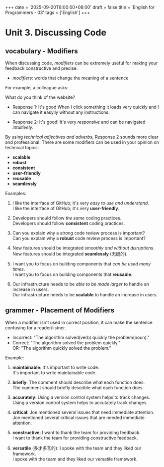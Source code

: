 +++
date = '2025-09-20T8:00:00+08:00'
draft = false
title = 'English for Programmers - 03'
tags = ['English']
+++

# Unit 3. Discussing Code

## vocabulary - Modifiers
When discussing code, *modifiers* can be extremely useful for making your feedback constructive and precise.

- *modifiers*: words that change the meaning of a sentence

For example, a colleague asks:

What do you think of the website?

- Response 1: It's good When I click something it loads very quickly and I can navigate it easyily without any instructions.

- Response 2: It's good! It's very *responsive* and can be navigated *intuitively*.

By using *technical adjectives and adverbs*, Response 2 sounds more clear and professional.
There are some modifiers can be used in your opinion on technical topics:

- **scalable**
- **robust**
- **consistent**
- **user-friendly**
- **reusable**
- **seamlessly**

Examples:

1. I like the interface of GitHub; it's very *easy to use and understand*.  
   I like the interface of GitHub; it's very **user-friendly**.

2. Developers should follow *the same* coding practices.  
   Developers should follow **consistent** coding practices.

3. Can you explain why a *strong* code review process is important?  
   Can you explain why a **robust** code review process is important?

4. New features should be integrated *smoothly and without disruptions*.  
   New features should be integrated **seamlessly** (无缝的).

5. I want you to focus on building components that *can be used many times*.  
   I want you to focus on building components that **reusable**.

6. Our infrastructure needs to be *able to be made larger* to handle an increase in users.  
   Our infrastructure needs to be **scalable** to handle an increase in users.

## grammer - Placement of Modifiers
When a modifier isn't used in correct position, it can make the sentence confusing for a reader/listner.

- Incorrect: "The algorithm solved(verb) quickly the problem(noun)."
- Correct: "The algorithm solved the problem quickly."  
       OR: "The algorithm quickly solved the problem."

Example:

1. **maintainable**: It's important to write code.  
   It's important to write maintainable code.

2. **briefly**: The comment should describe what each function does.  
   The comment should briefly describle what each function does.

3. **accurately**: Using a version control system helps to track changes.  
   Using a version control system helps to accutately track changes.

4. **critical**: Joe mentioned several issues that need immediate attention.  
   Joe mentioned several critical issues that are needed immediate attention.

5. **constructive**: I want to thank the team for providing feedback.  
   I want to thank the team for providing constructive feedback.

6. **versatile** (多才多艺的): I spoke with the team and they liked our framework.  
   I spoke with the team and they liked our versatile framework.
